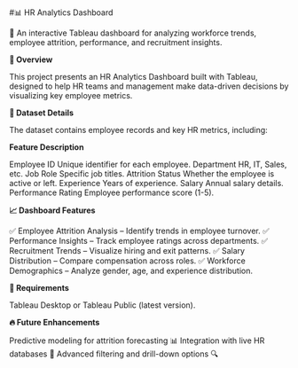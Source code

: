 #📊 HR Analytics Dashboard

🚀 An interactive Tableau dashboard for analyzing workforce trends, employee attrition, performance, and recruitment insights.

**📌 Overview**

This project presents an HR Analytics Dashboard built with Tableau, designed to help HR teams and management make data-driven decisions by visualizing key employee metrics.

**📂 Dataset Details**

The dataset contains employee records and key HR metrics, including:

**Feature	Description**

Employee ID	Unique identifier for each employee.
Department	HR, IT, Sales, etc.
Job Role	Specific job titles.
Attrition Status	Whether the employee is active or left.
Experience	Years of experience.
Salary	Annual salary details.
Performance Rating	Employee performance score (1-5).

**📈 Dashboard Features**

✅ Employee Attrition Analysis – Identify trends in employee turnover.
✅ Performance Insights – Track employee ratings across departments.
✅ Recruitment Trends – Visualize hiring and exit patterns.
✅ Salary Distribution – Compare compensation across roles.
✅ Workforce Demographics – Analyze gender, age, and experience distribution.

**📌 Requirements**

Tableau Desktop or Tableau Public (latest version).

**🔥 Future Enhancements**

Predictive modeling for attrition forecasting 📊
Integration with live HR databases 🏢
Advanced filtering and drill-down options 🔍
